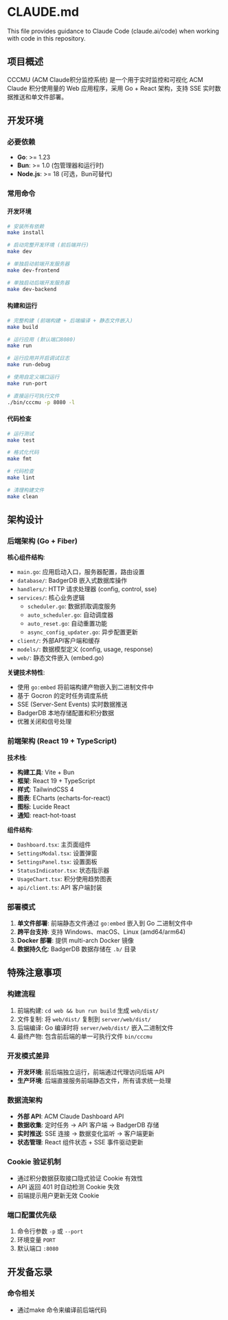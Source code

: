 # CLAUDE.md

This file provides guidance to Claude Code (claude.ai/code) when working with code in this repository.

## 项目概述

CCCMU (ACM Claude积分监控系统) 是一个用于实时监控和可视化 ACM Claude 积分使用量的 Web 应用程序，采用 Go + React 架构，支持 SSE 实时数据推送和单文件部署。

## 开发环境

### 必要依赖
- **Go**: >= 1.23
- **Bun**: >= 1.0 (包管理器和运行时)
- **Node.js**: >= 18 (可选，Bun可替代)

### 常用命令

#### 开发环境
```bash
# 安装所有依赖
make install

# 启动完整开发环境 (前后端并行)
make dev

# 单独启动前端开发服务器
make dev-frontend

# 单独启动后端开发服务器  
make dev-backend
```

#### 构建和运行
```bash
# 完整构建 (前端构建 + 后端编译 + 静态文件嵌入)
make build

# 运行应用 (默认端口8080)
make run

# 运行应用并开启调试日志
make run-debug

# 使用自定义端口运行
make run-port

# 直接运行可执行文件
./bin/cccmu -p 8080 -l
```

#### 代码检查
```bash
# 运行测试
make test

# 格式化代码
make fmt

# 代码检查
make lint

# 清理构建文件
make clean
```

## 架构设计

### 后端架构 (Go + Fiber)

**核心组件结构**:
- `main.go`: 应用启动入口，服务器配置，路由设置
- `database/`: BadgerDB 嵌入式数据库操作
- `handlers/`: HTTP 请求处理器 (config, control, sse)
- `services/`: 核心业务逻辑
  - `scheduler.go`: 数据抓取调度服务
  - `auto_scheduler.go`: 自动调度器
  - `auto_reset.go`: 自动重置功能  
  - `async_config_updater.go`: 异步配置更新
- `client/`: 外部API客户端和缓存
- `models/`: 数据模型定义 (config, usage, response)
- `web/`: 静态文件嵌入 (embed.go)

**关键技术特性**:
- 使用 `go:embed` 将前端构建产物嵌入到二进制文件中
- 基于 Gocron 的定时任务调度系统
- SSE (Server-Sent Events) 实时数据推送
- BadgerDB 本地存储配置和积分数据
- 优雅关闭和信号处理

### 前端架构 (React 19 + TypeScript)

**技术栈**:
- **构建工具**: Vite + Bun
- **框架**: React 19 + TypeScript 
- **样式**: TailwindCSS 4
- **图表**: ECharts (echarts-for-react)
- **图标**: Lucide React
- **通知**: react-hot-toast

**组件结构**:
- `Dashboard.tsx`: 主页面组件
- `SettingsModal.tsx`: 设置弹窗 
- `SettingsPanel.tsx`: 设置面板
- `StatusIndicator.tsx`: 状态指示器
- `UsageChart.tsx`: 积分使用趋势图表
- `api/client.ts`: API 客户端封装

### 部署模式

1. **单文件部署**: 前端静态文件通过 `go:embed` 嵌入到 Go 二进制文件中
2. **跨平台支持**: 支持 Windows、macOS、Linux (amd64/arm64)
3. **Docker 部署**: 提供 multi-arch Docker 镜像
4. **数据持久化**: BadgerDB 数据存储在 `.b/` 目录

## 特殊注意事项

### 构建流程
1. 前端构建: `cd web && bun run build` 生成 `web/dist/`
2. 文件复制: 将 `web/dist/` 复制到 `server/web/dist/`  
3. 后端编译: Go 编译时将 `server/web/dist/` 嵌入二进制文件
4. 最终产物: 包含前后端的单一可执行文件 `bin/cccmu`

### 开发模式差异
- **开发环境**: 前后端独立运行，前端通过代理访问后端 API
- **生产环境**: 后端直接服务前端静态文件，所有请求统一处理

### 数据流架构
- **外部 API**: ACM Claude Dashboard API
- **数据收集**: 定时任务 -> API 客户端 -> BadgerDB 存储
- **实时推送**: SSE 连接 -> 数据变化监听 -> 客户端更新
- **状态管理**: React 组件状态 + SSE 事件驱动更新

### Cookie 验证机制
- 通过积分数据获取接口隐式验证 Cookie 有效性
- API 返回 401 时自动检测 Cookie 失效
- 前端提示用户更新无效 Cookie

### 端口配置优先级
1. 命令行参数 `-p` 或 `--port`
2. 环境变量 `PORT`
3. 默认端口 `:8080`

## 开发备忘录

### 命令相关
- 通过make 命令来编译前后端代码